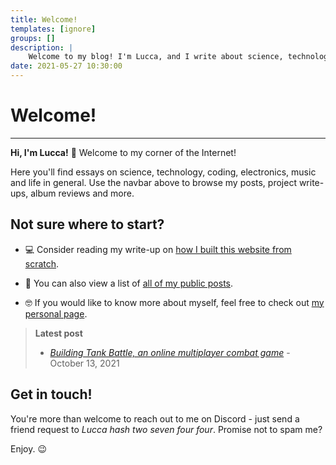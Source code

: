 ```yaml
---
title: Welcome!
templates: [ignore]
groups: []
description: | 
    Welcome to my blog! I'm Lucca, and I write about science, technology, music, and more.
date: 2021-05-27 10:30:00
--- 
```


# Welcome!

---

**Hi, I'm Lucca!** 👋 Welcome to my corner of the Internet!

Here you'll find essays on science, technology, coding, electronics, music and life in general. Use the navbar above to browse my posts, project write-ups, album reviews and more.

## Not sure where to start? 

* 💻 Consider reading my write-up on [how I built this website from scratch](/making-the-website).

* 📝 You can also view a list of [all of my public posts](/groups/all). 

* 🤓 If you would like to know more about myself, feel free to check out [my personal page](/me).

> **Latest post**  
> - [*Building Tank Battle, an online multiplayer combat game*](/building-tank-battle) - October 13, 2021

## Get in touch!

You're more than welcome to reach out to me on Discord - just send a friend request to *Lucca hash two seven four four*. Promise not to spam me?

Enjoy. 😉